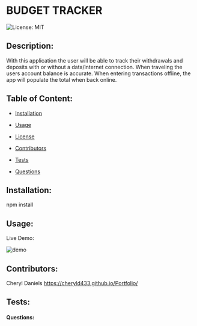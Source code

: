 # BUDGET TRACKER

![License: MIT](https://img.shields.io/badge/License-MIT-brightgreen)

## Description: 
With this application the user will be able to track  their withdrawals and deposits with or without a data/internet connection. When traveling the users account balance is accurate. When entering transactions offline, the app will populate the total when back online.

## Table of Content:
  * [Installation](#installation)

  * [Usage](#usage)

  * [License](#license)

  * [Contributors](#contributors)

  * [Tests](#tests)

  * [Questions](#questions)


## Installation:
npm install

## Usage:
Live Demo: 


![demo](./public/images/demo.gif)



## Contributors:
Cheryl Daniels https://cheryld433.github.io/Portfolio/

## Tests:


#### Questions:


